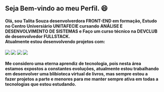 <h2><b>Seja Bem-vindo ao meu Perfil. 😄<b></h2>

<h4> Olá, sou Talita Souza desenvolverdora FRONT-END em formação, Estudo no Centro Universiário <b>UNITAFECIE</b> cursando ANÁLISE E DESENVOLVIMENTO DE SISTEMAS e Faço um curso técnico na  DEVCLUB de desenvolvedor FULLSTACK.<br>
  Atualmente estou desenvolvendo projetos com:</h4> <img src="https://img.shields.io/badge/HTML5-E34F26?style=for-the-badge&logo=html5&logoColor=white"/> <img src="https://img.shields.io/badge/CSS3-1572B6?style=for-the-badge&logo=css3&logoColor=white"/> <img src="https://img.shields.io/badge/Sass-CC6699?style=for-the-badge&logo=sass&logoColor=white"/> <img src="https://img.shields.io/badge/JavaScript-323330?style=for-the-badge&logo=javascript&logoColor=F7DF1E"/> 
<br> <br>Me considero uma eterna aprendiz de tecnologia, pois nesta área estamos expostos a constantes evoluções, atualmente estou trabalhando em desenvolver uma blibioteca virtual de livros, mas sempre estou a fazer projetos a parte e menores para me manter sempre ativa em todas a tecnologias que estou estudando.
 




